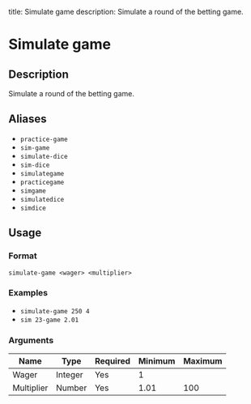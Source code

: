title: Simulate game
description: Simulate a round of the betting game.

# Simulate game

## Description

Simulate a round of the betting game.

## Aliases

* `practice-game`
* `sim-game`
* `simulate-dice`
* `sim-dice`
* `simulategame`
* `practicegame`
* `simgame`
* `simulatedice`
* `simdice`

## Usage

### Format

`simulate-game <wager> <multiplier>`

### Examples

* `simulate-game 250 4`
* `sim 23-game 2.01`

### Arguments

| Name       | Type    | Required | Minimum | Maximum |
|------------|---------|----------|---------|---------|
| Wager      | Integer | Yes      | 1       |         |
| Multiplier | Number  | Yes      | 1.01    | 100     |
